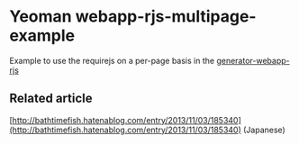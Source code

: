 # Yeoman webapp-rjs-multipage-example

Example to use the requirejs on a per-page basis in the [generator-webapp-rjs](https://github.com/popox/generator-webapp-rjs)

## Related article

[http://bathtimefish.hatenablog.com/entry/2013/11/03/185340](http://bathtimefish.hatenablog.com/entry/2013/11/03/185340) (Japanese)

